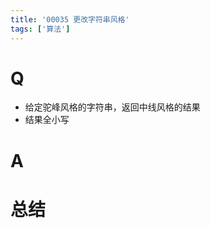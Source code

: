 ```yaml
---
title: '00035 更改字符串风格'
tags: ['算法']
---
```


# Q

- 给定驼峰风格的字符串，返回中线风格的结果
- 结果全小写

# A



# 总结



<script>
  function func(str) {
    const reg = /[A-Z]/g
    return str.replace(reg, (match, index) => {
      const char = match.toLowerCase()
      if (index === 0) {
        return char
      }
      return `-${char}`
    })
  }
  console.log(func('CamelCase'))
</script>
